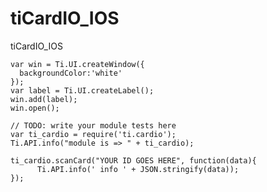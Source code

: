 tiCardIO_IOS
============

tiCardIO_IOS

    var win = Ti.UI.createWindow({
      backgroundColor:'white'
    });
    var label = Ti.UI.createLabel();
    win.add(label);
    win.open();

    // TODO: write your module tests here
    var ti_cardio = require('ti.cardio');
    Ti.API.info("module is => " + ti_cardio);

    ti_cardio.scanCard("YOUR ID GOES HERE", function(data){
	      Ti.API.info(' info ' + JSON.stringify(data));
    });

